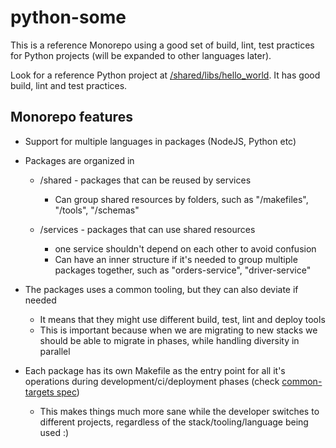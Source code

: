 # python-some

This is a reference Monorepo using a good set of build, lint, test practices for Python projects (will be expanded to other languages later).

Look for a reference Python project at [/shared/libs/hello_world](shared/libs/hello_world/). It has good build, lint and test practices.

## Monorepo features

- Support for multiple languages in packages (NodeJS, Python etc)

- Packages are organized in

  - /shared - packages that can be reused by services
    - Can group shared resources by folders, such as "/makefiles", "/tools", "/schemas"

  - /services - packages that can use shared resources
    - one service shouldn't depend on each other to avoid confusion
    - Can have an inner structure if it's needed to group multiple packages together, such as "orders-service", "driver-service"

- The packages uses a common tooling, but they can also deviate if needed
  - It means that they might use different build, test, lint and deploy tools
  - This is important because when we are migrating to new stacks we should be able to migrate in phases, while handling diversity in parallel

- Each package has its own Makefile as the entry point for all it's operations during development/ci/deployment phases (check [common-targets spec](https://github.com/flaviostutz/common-targets))
  - This makes things much more sane while the developer switches to different projects, regardless of the stack/tooling/language being used :)

